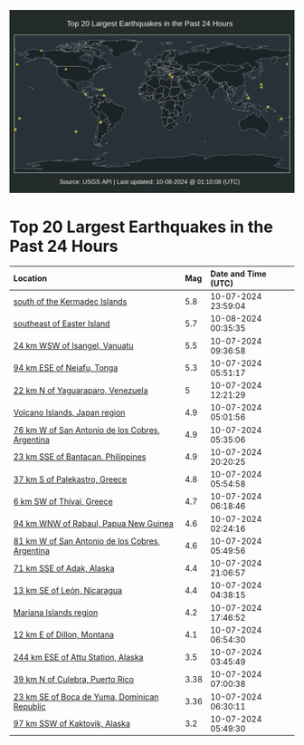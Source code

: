 ![Map](./map.png)

# Top 20 Largest Earthquakes in the Past 24 Hours

| Location | Mag | Date and Time (UTC) |
|:---|:---|:---|
| [south of the Kermadec Islands](https://earthquake.usgs.gov/earthquakes/eventpage/us6000nx6d) | 5.8 | 10-07-2024 23:59:04 |
| [southeast of Easter Island](https://earthquake.usgs.gov/earthquakes/eventpage/us6000nx6t) | 5.7 | 10-08-2024 00:35:35 |
| [24 km WSW of Isangel, Vanuatu](https://earthquake.usgs.gov/earthquakes/eventpage/us6000nx1e) | 5.5 | 10-07-2024 09:36:58 |
| [94 km ESE of Neiafu, Tonga](https://earthquake.usgs.gov/earthquakes/eventpage/us6000nx0s) | 5.3 | 10-07-2024 05:51:17 |
| [22 km N of Yaguaraparo, Venezuela](https://earthquake.usgs.gov/earthquakes/eventpage/us6000nx1y) | 5 | 10-07-2024 12:21:29 |
| [Volcano Islands, Japan region](https://earthquake.usgs.gov/earthquakes/eventpage/us6000nx0h) | 4.9 | 10-07-2024 05:01:56 |
| [76 km W of San Antonio de los Cobres, Argentina](https://earthquake.usgs.gov/earthquakes/eventpage/us6000nx0l) | 4.9 | 10-07-2024 05:35:06 |
| [23 km SSE of Bantacan, Philippines](https://earthquake.usgs.gov/earthquakes/eventpage/us6000nx4s) | 4.9 | 10-07-2024 20:20:25 |
| [37 km S of Palekastro, Greece](https://earthquake.usgs.gov/earthquakes/eventpage/us6000nx0t) | 4.8 | 10-07-2024 05:54:58 |
| [6 km SW of Thívai, Greece](https://earthquake.usgs.gov/earthquakes/eventpage/us6000nx0u) | 4.7 | 10-07-2024 06:18:46 |
| [94 km WNW of Rabaul, Papua New Guinea](https://earthquake.usgs.gov/earthquakes/eventpage/us6000nx0y) | 4.6 | 10-07-2024 02:24:16 |
| [81 km W of San Antonio de los Cobres, Argentina](https://earthquake.usgs.gov/earthquakes/eventpage/us6000nx0r) | 4.6 | 10-07-2024 05:49:56 |
| [71 km SSE of Adak, Alaska](https://earthquake.usgs.gov/earthquakes/eventpage/us6000nx5b) | 4.4 | 10-07-2024 21:06:57 |
| [13 km SE of León, Nicaragua](https://earthquake.usgs.gov/earthquakes/eventpage/us6000nx0g) | 4.4 | 10-07-2024 04:38:15 |
| [Mariana Islands region](https://earthquake.usgs.gov/earthquakes/eventpage/us6000nx40) | 4.2 | 10-07-2024 17:46:52 |
| [12 km E of Dillon, Montana](https://earthquake.usgs.gov/earthquakes/eventpage/us6000nx10) | 4.1 | 10-07-2024 06:54:30 |
| [244 km ESE of Attu Station, Alaska](https://earthquake.usgs.gov/earthquakes/eventpage/us6000nx3t) | 3.5 | 10-07-2024 03:45:49 |
| [39 km N of Culebra, Puerto Rico](https://earthquake.usgs.gov/earthquakes/eventpage/pr71461983) | 3.38 | 10-07-2024 07:00:38 |
| [23 km SE of Boca de Yuma, Dominican Republic](https://earthquake.usgs.gov/earthquakes/eventpage/pr71461963) | 3.36 | 10-07-2024 06:30:11 |
| [97 km SSW of Kaktovik, Alaska](https://earthquake.usgs.gov/earthquakes/eventpage/ak024cwta957) | 3.2 | 10-07-2024 05:49:30 |

